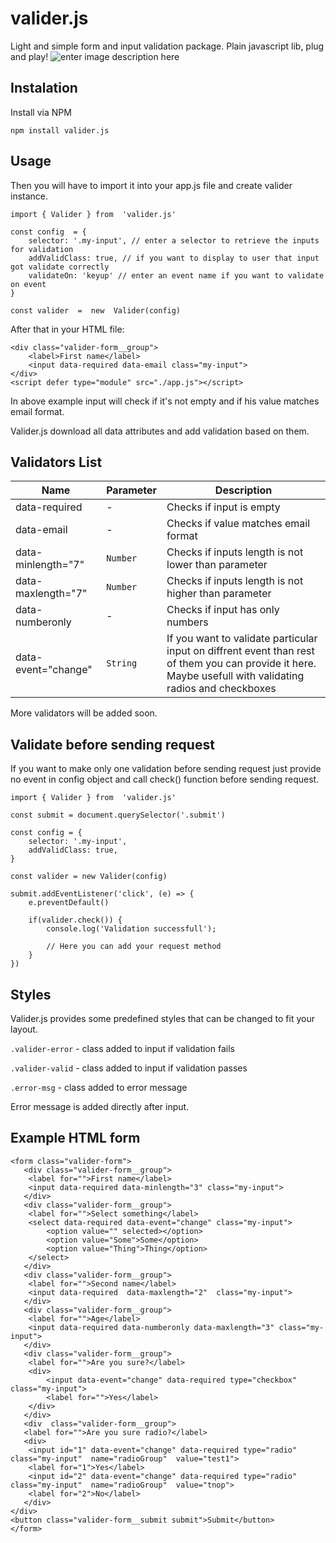 # **valider.js**

Light and simple form and input validation package. Plain javascript lib, plug and play!
![enter image description here](https://i.ibb.co/pjLGBwV/sss.png)
## Instalation

Install via NPM

    npm install valider.js
## Usage
Then you will have to import it into your app.js file and create valider instance. 

    import { Valider } from  'valider.js'
    
    const config  = {
	    selector: '.my-input', // enter a selector to retrieve the inputs for validation
	    addValidClass: true, // if you want to display to user that input got validate correctly
	    validateOn: 'keyup' // enter an event name if you want to validate on event
    }

    const valider  =  new  Valider(config)
After that in your HTML file: 

    <div class="valider-form__group">
	    <label>First name</label>
	    <input data-required data-email class="my-input">
    </div>
    <script defer type="module" src="./app.js"></script>
In above example input will check if it's not empty and if his value matches email format. 

Valider.js download all data attributes and add validation based on them. 

## Validators List
|  Name| Parameter|Description|
|--|--|--|
| data-required | - |Checks if input is empty|
| data-email | - |Checks if value matches email format|
| data-minlength="7" | `Number` |Checks if inputs length is not lower than parameter|
| data-maxlength="7" | `Number` |Checks if inputs length is not higher than parameter|
| data-numberonly | - |Checks if input has only numbers|
| data-event="change" | `String` |If you want to validate particular input on diffrent event than rest of them you can provide it here. Maybe usefull with validating radios and checkboxes|

More validators will be added soon.


## Validate before sending request
If you want to make only one validation before sending request just provide no event in config object and call check() function before sending request.

    import { Valider } from  'valider.js'
    
    const submit = document.querySelector('.submit')
    
    const config = {
	    selector: '.my-input',
	    addValidClass: true,
    }

    const valider = new Valider(config)

    submit.addEventListener('click', (e) => {
	    e.preventDefault()
	    
	    if(valider.check()) {
		    console.log('Validation successfull');
		    
		    // Here you can add your request method
	    }
    })
## Styles

Valider.js provides some predefined styles that can be changed to fit your layout.

`.valider-error` - class added to input if validation fails		

`.valider-valid` - class added to input if validation passes	

`.error-msg` - class added to error message			

Error message is added directly after input.

## Example HTML form

    <form class="valider-form">
	   <div class="valider-form__group">
		<label for="">First name</label>
		<input data-required data-minlength="3" class="my-input">
	   </div>
	   <div class="valider-form__group">
		<label for="">Select something</label>
		<select data-required data-event="change" class="my-input">
			<option value="" selected></option>
			<option value="Some">Some</option>
			<option value="Thing">Thing</option>
		</select>
	   </div>
	   <div class="valider-form__group">
		<label for="">Second name</label>
		<input data-required  data-maxlength="2"  class="my-input">
	   </div>
	   <div class="valider-form__group">
		<label for="">Age</label>
		<input data-required data-numberonly data-maxlength="3" class="my-input">
	   </div>
	   <div class="valider-form__group">
		<label for="">Are you sure?</label>
		<div>
			<input data-event="change" data-required type="checkbox" class="my-input">
			<label for="">Yes</label>
		</div>
	   </div>
	   <div  class="valider-form__group">
  	   <label for="">Are you sure radio?</label>
	   <div>
		<input id="1" data-event="change" data-required type="radio" class="my-input"  name="radioGroup"  value="test1">
		<label for="1">Yes</label>
		<input id="2" data-event="change" data-required type="radio" class="my-input"  name="radioGroup"  value="tnop">
		<label for="2">No</label>
	   </div>
	</div>
	<button class="valider-form__submit submit">Submit</button> 
    </form>
    

